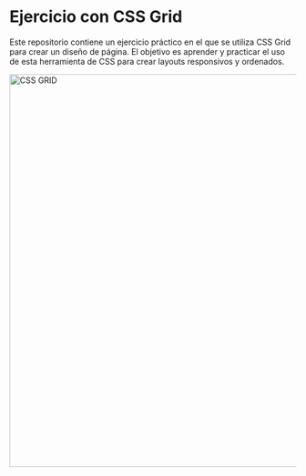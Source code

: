# Ejercicio con CSS Grid

Este repositorio contiene un ejercicio práctico en el que se utiliza CSS Grid para crear un diseño de página.
El objetivo es aprender y practicar el uso de esta herramienta de CSS para crear layouts responsivos y ordenados.



<img width="689" alt="CSS GRID" src="https://github.com/user-attachments/assets/ee690809-db15-4e17-b8b2-0cee65170f36" />
